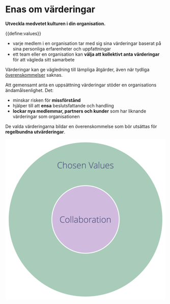 # Enas om värderingar

<summary>
<strong>Utveckla medvetet kulturen i din organisation.</strong>
</summary>

{{define:values}}

- varje medlem i en organisation tar med sig sina värderingar baserat på sina personliga erfarenheter och uppfattningar
- ett team eller en organisation kan **välja att kollektivt anta värderingar** för att vägleda sitt samarbete

Värderingar kan ge vägledning till lämpliga åtgärder, även när tydliga [överenskommelser](glossary:agreement) saknas.

Att gemensamt anta en uppsättning värderingar stöder en organisations ändamålsenlighet. Det:

- minskar risken för **missförstånd**
- hjälper till att **ensa** beslutsfattande och handling
- **lockar nya medlemmar, partners och kunder** som har liknande värderingar som organisationen

De valda värderingarna bildar en överenskommelse som bör utsättas för **regelbundna utvärderingar**.

![Valda värderingar definierar begränsningar för samarbete](img/collaboration-values/chosen-values.png)